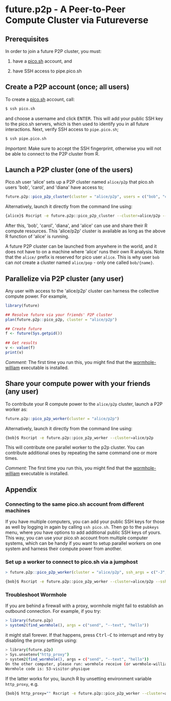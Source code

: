 # future.p2p - A Peer-to-Peer Compute Cluster via Futureverse


## Prerequisites

In order to join a future P2P cluster, you must:

1. have a [pico.sh] account, and

2. have SSH access to pipe.pico.sh


## Create a P2P account (once; all users)

To create a [pico.sh] account, call:

```sh
$ ssh pico.sh
```

and choose a username and click <kbd>ENTER</kbd>.  This will add your
public SSH key to the pico.sh servers, which is then used to identify
you in all future interactions. Next, verify SSH access to
`pipe.pico.sh`;

```sh
$ ssh pipe.pico.sh
```

_Important_: Make sure to accept the SSH fingerprint, otherwise you
will not be able to connect to the P2P cluster from R.


## Launch a P2P cluster (one of the users)

Pico.sh user 'alice' sets up a P2P cluster named `alice/p2p` that
pico.sh users 'bob', 'carol', and 'diana' have access to;

```r
future.p2p::pico_p2p_cluster(cluster = "alice/p2p", users = c("bob", "carol", "diana"))
```

Alternatively, launch it directly from the command line using:

```sh
{alice}$ Rscript -e future.p2p::pico_p2p_cluster --cluster=alice/p2p --users=bob,carol,diana
```

After this, 'bob', 'carol', 'diana', and 'alice' can use and share
their R compute resources.  This 'alice/p2p' cluster is available as
long as the above R function of 'alice' is running.

A future P2P cluster can be launched from anywhere in the world, and
it does not have to on a machine where 'alice' runs their own R
analysis.  Note that the `alice/` prefix is reserved for pico user
`alice`.  This is why user `bob` can _not_ create a cluster named
`alice/pop` - only one called `bob/{name}`.


## Parallelize via P2P cluster (any user)

Any user with access to the 'alice/p2p' cluster can harness the
collective compute power. For example,

```r
library(future)

## Resolve future via your friends' P2P cluster
plan(future.p2p::pico_p2p, cluster = "alice/p2p")

## Create future
f <- future(Sys.getpid())
  
## Get results
v <- value(f)
print(v)
```

_Comment:_ The first time you run this, you might find that
the [wormhole-william] executable is installed.


## Share your compute power with your friends (any user)

To contribute your R compute power to the `alice/p2p` cluster, launch
a P2P worker as:

```r
future.p2p::pico_p2p_worker(cluster = "alice/p2p")
```

Alternatively, launch it directly from the command line using:

```sh
{bob}$ Rscript -e future.p2p::pico_p2p_worker --cluster=alice/p2p
```

This will contribute one parallel worker to the p2p cluster. You can
contribute additional ones by repeating the same command one or more
times.

_Comment:_ The first time you run this, you might find that
the [wormhole-william] executable is installed.


## Appendix

### Connecting to the same pico.sh account from different machines

If you have multiple computers, you can add your public SSH keys for
those as well by logging in again by calling `ssh pico.sh`. Then go to
the `pubkeys` menu, where you have options to add additional public
SSH keys of yours. This way, you can use your pico.sh account from
multiple computer systems, which can be handy if you want to setup
parallel workers on one system and harness their compute power from
another.


### Set up a worker to connect to pico.sh via a jumphost

```r
> future.p2p::pico_p2p_worker(cluster = "alice/p2p", ssh_args = c("-J", "somehost"))
```

```sh
{bob}$ Rscript -e future.p2p::pico_p2p_worker --cluster=alice/p2p --ssh_args="-J somehost"
```

### Troubleshoot Wormhole

If you are behind a firewall with a proxy, wormhole might fail to
establish an outbound connection. For example, if you try:

```r
> library(future.p2p)
> system2(find_wormhole(), args = c("send", "--text", "hello"))
```

it might stall forever.  If that happens, press <kbd>Ctrl-C</kbd> to
interrupt and retry by disabling the proxy settings using:

```sh
> library(future.p2p)
> Sys.unsetenv("http_proxy")
> system2(find_wormhole(), args = c("send", "--text", "hello"))
On the other computer, please run: wormhole receive (or wormhole-william recv)                                                       
Wormhole code is: 53-visitor-physique
```

If the latter works for you, launch R by unsetting environment
variable `http_proxy`, e.g.

```sh
{bob}$ http_proxy="" Rscript -e future.p2p::pico_p2p_worker --cluster=alice/p2p
```


[pico.sh]: https://pico.sh/
[Magic-Wormhole]: https://magic-wormhole.readthedocs.io/en/latest/
[wormhole-william]: https://github.com/psanford/wormhole-william
